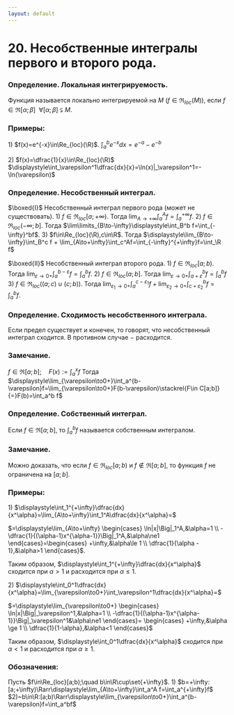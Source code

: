 ```yaml
---
layout: default
---
```

# 20. Несобственные интегралы первого и второго рода.

### Определение. Локальная интегрируемость.
Функция называется локально интегрируемой на $M~(f\in\Re_{loc}(M))$,
если $f\in\Re[\alpha;\beta]~~\forall[\alpha;\beta]\subsetneqq M$.

### Примеры:
$1)$ $f(x)=e^{-x}\in\Re_{loc}(\R)$.
$\displaystyle\int_a^b e^{-x}dx=e^{-a}-e^{-b}$

$2)$ $f(x)=\dfrac{1}{x}\in\Re_{loc}(\R)$
$\displaystyle\int_\varepsilon^1\dfrac{dx}{x}=\ln(x)|_\varepsilon^1=-\ln(\varepsilon)$

### Определение. Несобственный интеграл.
$\boxed{I}$ Несобственный интеграл первого рода (может не существовать).
$1)$ $f\in\Re_{loc}[a;+\infty)$.
Тогда $\displaystyle\lim_{A\to+\infty}\int_a^A f = \int_a^{+\infty}f$.
$2)$ $f\in\Re_{loc}(-\infty;b]$.
Тогда $\lim\limits_{B\to-\infty}\displaystyle\int_B^b f=\int_{-\infty}^bf$.
$3)$ $f\in\Re_{loc}(\R),c\in\R$.
Тогда $\displaystyle\lim_{B\to-\infty}\int_B^c f + \lim_{A\to+\infty}\int_c^Af=\int_{-\infty}^{+\infty}f=\int_\R f$

$\boxed{II}$ Несобственный интеграл второго рода.
$1)$ $f\in\Re_{loc}[a;b)$.
Тогда $\displaystyle\lim_{\varepsilon\to0+}\int_a^{b-\varepsilon}f=\int_a^b f$.
$2)$ $f\in\Re_{loc}(a;b]$.
Тогда $\displaystyle\lim_{\varepsilon\to0+}\int_{a+\varepsilon}^b f=\int_a^bf$
$3)$ $f\in\Re_{loc}\big((a;c)\cup(c;b)\big)$.
Тогда $\displaystyle\lim_{\varepsilon_1\to0+}\int_a^{c-\varepsilon_1}f+\lim_{\varepsilon_2\to0+}\int_{c+\varepsilon_2}^b f=\int_a^b f$.

### Определение. Сходимость несобственного интеграла.
Если предел существует и конечен, то говорят, что несобственный интеграл сходится. В противном случае $-$ расходится.

### Замечание.
$f\in\Re[a;b];\quad F(x):=\displaystyle\int_a^x f$
Тогда $\displaystyle\lim_{\varepsilon\to0+}\int_a^{b-\varepsilon}f=\lim_{\varepsilon\to0+}F(b-\varepsilon)\stackrel{F\in C[a;b]}{=}F(b)=\int_a^b f$

### Определение. Собственный интеграл.
Если $f\in\Re[a;b]$, то $\displaystyle\int_a^b f$ называется собственным интегралом.

### Замечание.
Можно доказать, что если $f\in\Re_{loc}[a;b)$ и $f\not\in\Re[a;b]$, то функция
$f$ не ограничена на $[a;b]$.

### Примеры:
$1)$ $\displaystyle\int_1^{+\infty}\dfrac{dx}{x^\alpha}=\lim_{A\to+\infty}\int_1^A\dfrac{dx}{x^\alpha}=$

$=\displaystyle\lim_{A\to+\infty}
\begin{cases}
\ln|x|\Big|_1^A,&\alpha=1
\\
-\dfrac{1}{(\alpha-1)x^{\alpha-1}}\Big|_1^A,&\alpha\ne1
\end{cases}=\begin{cases}
+\infty,&\alpha\le 1
\\
\dfrac{1}{\alpha - 1},&\alpha>1
\end{cases}$.

Таким образом, $\displaystyle\int_1^{+\infty}\dfrac{dx}{x^\alpha}$ сходится при $\alpha > 1$ и расходится при $\alpha\le1$.

$2)$ $\displaystyle\int_0^1\dfrac{dx}{x^\alpha}=\lim_{\varepsilon\to0+}\int_\varepsilon^1\dfrac{dx}{x^\alpha}=$

$=\displaystyle\lim_{\varepsilon\to0+}
\begin{cases}
\ln|x|\Big|_\varepsilon^1,&\alpha=1
\\
-\dfrac{1}{(\alpha-1)x^{\alpha-1}}\Big|_\varepsilon^1&\alpha\ne1
\end{cases}=
\begin{cases}
+\infty,&\alpha \ge 1
\\
\dfrac{1}{1-\alpha},&\alpha<1
\end{cases}$

Таким образом, $\displaystyle\int_0^1\dfrac{dx}{x^\alpha}$ сходится при $\alpha<1$ и расходится при $\alpha\ge1$.

### Обозначения:
Пусть $f\in\Re_{loc}[a;b);\quad b\in\R\cup\set{+\infty}$.
$1)$ $b=+\infty:[a;+\infty)\Rarr\displaystyle\lim_{A\to+\infty}\int_a^A f=\int_a^{+\infty}f$
$2)~b\in\R:[a;b)\Rarr\displaystyle\lim_{\varepsilon\to0+}\int_a^{b-\varepsilon}f=\int_a^bf$